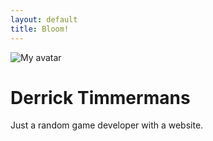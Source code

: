 ```yaml
---
layout: default
title: Bloom!
---
```


![My avatar]({{site.baseurl}}assets/img/avatar.png)

# Derrick Timmermans

Just a random game developer with a website.
